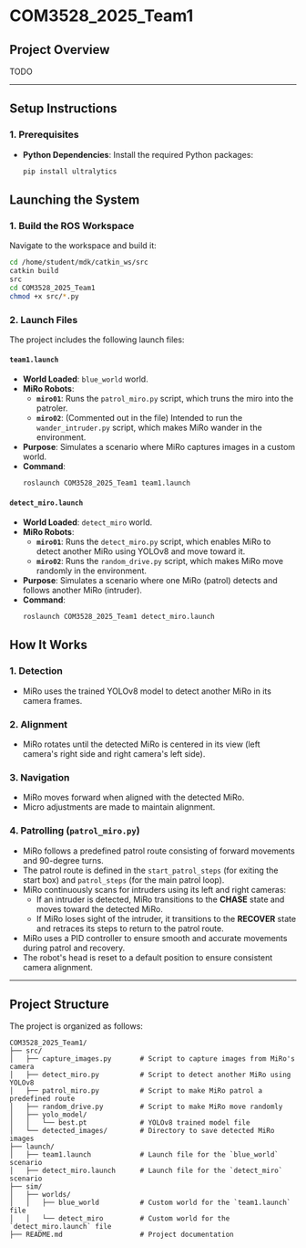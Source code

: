 # COM3528_2025_Team1

## Project Overview
TODO

---

## Setup Instructions

### 1. Prerequisites
- **Python Dependencies**: Install the required Python packages:
  ```bash
  pip install ultralytics 
  ```

## Launching the System

### 1. Build the ROS Workspace
Navigate to the workspace and build it:
```bash
cd /home/student/mdk/catkin_ws/src
catkin build
src
cd COM3528_2025_Team1
chmod +x src/*.py
```

### 2. Launch Files
The project includes the following launch files:


#### **`team1.launch`**
- **World Loaded**: `blue_world` world.
- **MiRo Robots**:
  - **`miro01`**: Runs the `patrol_miro.py` script, which truns the miro into the patroler.
  - **`miro02`**: (Commented out in the file) Intended to run the `wander_intruder.py` script, which makes MiRo wander in the environment.
- **Purpose**: Simulates a scenario where MiRo captures images in a custom world.
- **Command**:
  ```bash
  roslaunch COM3528_2025_Team1 team1.launch

#### **`detect_miro.launch`**
- **World Loaded**: `detect_miro` world.
- **MiRo Robots**:
  - **`miro01`**: Runs the `detect_miro.py` script, which enables MiRo to detect another MiRo using YOLOv8 and move toward it.
  - **`miro02`**: Runs the `random_drive.py` script, which makes MiRo move randomly in the environment.
- **Purpose**: Simulates a scenario where one MiRo (patrol) detects and follows another MiRo (intruder).
- **Command**:
  ```bash
  roslaunch COM3528_2025_Team1 detect_miro.launch
  ```

## How It Works

### 1. **Detection**
- MiRo uses the trained YOLOv8 model to detect another MiRo in its camera frames.

### 2. **Alignment**
- MiRo rotates until the detected MiRo is centered in its view (left camera's right side and right camera's left side).

### 3. **Navigation**
- MiRo moves forward when aligned with the detected MiRo.
- Micro adjustments are made to maintain alignment.

### 4. **Patrolling (`patrol_miro.py`)**
- MiRo follows a predefined patrol route consisting of forward movements and 90-degree turns.
- The patrol route is defined in the `start_patrol_steps` (for exiting the start box) and `patrol_steps` (for the main patrol loop).
- MiRo continuously scans for intruders using its left and right cameras:
  - If an intruder is detected, MiRo transitions to the **CHASE** state and moves toward the detected MiRo.
  - If MiRo loses sight of the intruder, it transitions to the **RECOVER** state and retraces its steps to return to the patrol route.
- MiRo uses a PID controller to ensure smooth and accurate movements during patrol and recovery.
- The robot's head is reset to a default position to ensure consistent camera alignment.

---

## Project Structure

The project is organized as follows:

```
COM3528_2025_Team1/
├── src/
│   ├── capture_images.py       # Script to capture images from MiRo's camera
│   ├── detect_miro.py          # Script to detect another MiRo using YOLOv8
│   ├── patrol_miro.py          # Script to make MiRo patrol a predefined route
│   ├── random_drive.py         # Script to make MiRo move randomly
│   ├── yolo_model/
│   │   └── best.pt             # YOLOv8 trained model file
│   └── detected_images/        # Directory to save detected MiRo images
├── launch/
│   ├── team1.launch            # Launch file for the `blue_world` scenario
│   ├── detect_miro.launch      # Launch file for the `detect_miro` scenario
├── sim/
│   ├── worlds/
│   │   ├── blue_world          # Custom world for the `team1.launch` file
│   │   └── detect_miro         # Custom world for the `detect_miro.launch` file
├── README.md                   # Project documentation
```
